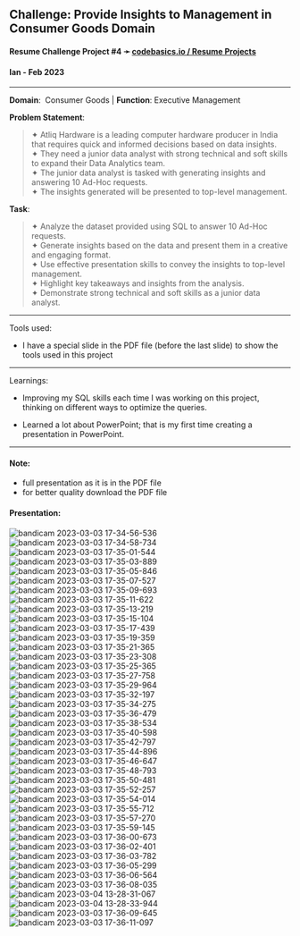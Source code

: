 ## **Challenge**: Provide Insights to Management in Consumer Goods Domain

#### Resume Challenge Project #4 ➛ [codebasics.io / Resume Projects](https://codebasics.io/challenge/codebasics-resume-project-challenge)
#### Ian - Feb 2023 

---

**Domain**:  Consumer Goods | **Function**: Executive Management
  
  
**Problem Statement**:

> ✦ Atliq Hardware is a leading computer hardware producer in India that requires quick and informed decisions based on data insights.  
> ✦ They need a junior data analyst with strong technical and soft skills to expand their Data Analytics team.  
> ✦ The junior data analyst is tasked with generating insights and answering 10 Ad-Hoc requests.  
> ✦ The insights generated will be presented to top-level management.  


**Task**:

> ✦ Analyze the dataset provided using SQL to answer 10 Ad-Hoc requests.  
> ✦ Generate insights based on the data and present them in a creative and engaging format.  
> ✦ Use effective presentation skills to convey the insights to top-level management.  
> ✦ Highlight key takeaways and insights from the analysis.  
> ✦ Demonstrate strong technical and soft skills as a junior data analyst.  

---

Tools used:

- I have a special slide in the PDF file (before the last slide) to show the tools used in this project

---

Learnings:

- Improving my SQL skills each time I was working on this project, thinking on different ways to optimize the queries.

- Learned a lot about PowerPoint; that is my first time creating a presentation in PowerPoint.

---  

#### Note: 
- full presentation as it is in the PDF file
- for better quality download the PDF file

#### Presentation:

![bandicam 2023-03-03 17-34-56-536](https://user-images.githubusercontent.com/94936000/222761987-54cac72d-0eff-4a64-9672-3b2c167042a0.jpg)
![bandicam 2023-03-03 17-34-58-734](https://user-images.githubusercontent.com/94936000/222761993-359cedfa-9d6b-41fb-be5d-1d4c5ae72e1d.jpg)
![bandicam 2023-03-03 17-35-01-544](https://user-images.githubusercontent.com/94936000/222761997-38950d53-51ff-4152-80b4-b9de287691d3.jpg)
![bandicam 2023-03-03 17-35-03-889](https://user-images.githubusercontent.com/94936000/222762000-7ace81f7-141f-4c4b-9e84-712de58414d5.jpg)
![bandicam 2023-03-03 17-35-05-846](https://user-images.githubusercontent.com/94936000/222762002-ef9a2d7f-c8c1-4404-8514-6b65f65eea66.jpg)
![bandicam 2023-03-03 17-35-07-527](https://user-images.githubusercontent.com/94936000/222762005-0eb5a51b-5bd8-4635-b8fe-49df4d4941e8.jpg)
![bandicam 2023-03-03 17-35-09-693](https://user-images.githubusercontent.com/94936000/222762008-7d0c93e8-cc9c-45d6-90b0-c3021c96926e.jpg)
![bandicam 2023-03-03 17-35-11-622](https://user-images.githubusercontent.com/94936000/222762016-703593ff-e10c-4fe0-abea-6f1588e43541.jpg)
![bandicam 2023-03-03 17-35-13-219](https://user-images.githubusercontent.com/94936000/222762024-e10a4986-2cb2-4b35-b118-87771bffecbc.jpg)
![bandicam 2023-03-03 17-35-15-104](https://user-images.githubusercontent.com/94936000/222762027-f5c3982d-2459-4689-98b6-6157495577f7.jpg)
![bandicam 2023-03-03 17-35-17-439](https://user-images.githubusercontent.com/94936000/222762030-a07aedac-d418-4eed-9a0d-8672978637a2.jpg)
![bandicam 2023-03-03 17-35-19-359](https://user-images.githubusercontent.com/94936000/222762031-cab68203-956a-4998-8a06-0145156d3dbb.jpg)
![bandicam 2023-03-03 17-35-21-365](https://user-images.githubusercontent.com/94936000/222762033-379a41a7-71cc-4efb-9cac-2f5d7fd13e32.jpg)
![bandicam 2023-03-03 17-35-23-308](https://user-images.githubusercontent.com/94936000/222762038-8c20c38a-8763-4558-9f13-a9489d37ea3f.jpg)
![bandicam 2023-03-03 17-35-25-365](https://user-images.githubusercontent.com/94936000/222762040-3ae12210-5e61-42c8-a1a2-509db8499c8a.jpg)
![bandicam 2023-03-03 17-35-27-758](https://user-images.githubusercontent.com/94936000/222762043-9df42b5d-ccac-4f83-a373-8dc97ab45c9f.jpg)
![bandicam 2023-03-03 17-35-29-964](https://user-images.githubusercontent.com/94936000/222762047-e70af50f-195f-484c-b5eb-f1ef1090e1be.jpg)
![bandicam 2023-03-03 17-35-32-197](https://user-images.githubusercontent.com/94936000/222762050-5eb70f8c-82f3-4aa7-946d-2c591d6d6ce7.jpg)
![bandicam 2023-03-03 17-35-34-275](https://user-images.githubusercontent.com/94936000/222762052-60b8cf36-fb08-46df-bda5-050c706198f2.jpg)
![bandicam 2023-03-03 17-35-36-479](https://user-images.githubusercontent.com/94936000/222762054-63c88307-84f4-4d24-be1f-82d28a492b41.jpg)
![bandicam 2023-03-03 17-35-38-534](https://user-images.githubusercontent.com/94936000/222762055-712e8594-67db-4948-9251-6a987f3682c5.jpg)
![bandicam 2023-03-03 17-35-40-598](https://user-images.githubusercontent.com/94936000/222762056-7bd011ea-5987-499e-babc-c27024faa231.jpg)
![bandicam 2023-03-03 17-35-42-797](https://user-images.githubusercontent.com/94936000/222762058-969f4435-4946-428b-9194-f87d7f3b7b11.jpg)
![bandicam 2023-03-03 17-35-44-896](https://user-images.githubusercontent.com/94936000/222762061-46251933-7e1f-4e0b-83b5-7973b7cd0404.jpg)
![bandicam 2023-03-03 17-35-46-647](https://user-images.githubusercontent.com/94936000/222762068-3c7565b1-5c7c-4dfb-a2a5-50d0400b1ea2.jpg)
![bandicam 2023-03-03 17-35-48-793](https://user-images.githubusercontent.com/94936000/222762070-5907bcec-3ebb-4f59-b3ea-b501e59eb337.jpg)
![bandicam 2023-03-03 17-35-50-481](https://user-images.githubusercontent.com/94936000/222762073-76980db6-b73a-4bdb-9f9e-149da07074e8.jpg)
![bandicam 2023-03-03 17-35-52-257](https://user-images.githubusercontent.com/94936000/222762076-c3d0735a-d1b4-4e98-b730-01d444c6908c.jpg)
![bandicam 2023-03-03 17-35-54-014](https://user-images.githubusercontent.com/94936000/222762080-97195777-cb37-494d-b711-6fed737261a9.jpg)
![bandicam 2023-03-03 17-35-55-712](https://user-images.githubusercontent.com/94936000/222762084-c9c822bd-82cb-4fff-9db1-f238c58e1f8c.jpg)
![bandicam 2023-03-03 17-35-57-270](https://user-images.githubusercontent.com/94936000/222762088-a7a2f288-eaf2-461e-87ec-a72475bb4bae.jpg)
![bandicam 2023-03-03 17-35-59-145](https://user-images.githubusercontent.com/94936000/222762089-93b8d5c1-f838-4fa0-b91a-af8bab477f1e.jpg)
![bandicam 2023-03-03 17-36-00-673](https://user-images.githubusercontent.com/94936000/222762092-81c7ae5c-763d-4b35-b579-b7bebb4661bd.jpg)
![bandicam 2023-03-03 17-36-02-401](https://user-images.githubusercontent.com/94936000/222762094-45effc8c-d418-4acf-8d5a-891333e67a36.jpg)
![bandicam 2023-03-03 17-36-03-782](https://user-images.githubusercontent.com/94936000/222762098-bfbadf51-006f-4ec9-acf0-d22250775d03.jpg)
![bandicam 2023-03-03 17-36-05-299](https://user-images.githubusercontent.com/94936000/222762100-2859f55e-e312-4c94-83a3-31981a6f4292.jpg)
![bandicam 2023-03-03 17-36-06-564](https://user-images.githubusercontent.com/94936000/222762105-6398e3b4-c637-4eb0-b7ed-09fb58d542d1.jpg)
![bandicam 2023-03-03 17-36-08-035](https://user-images.githubusercontent.com/94936000/222762111-bc720612-76ad-475c-a2c3-4f0cd881463c.jpg)
![bandicam 2023-03-04 13-28-31-067](https://user-images.githubusercontent.com/94936000/222897413-ca8351af-77a1-43a9-a820-dc3bc743712f.jpg)
![bandicam 2023-03-04 13-28-33-944](https://user-images.githubusercontent.com/94936000/222897416-89ddde2e-ae01-4d36-8f62-226f49460c6b.jpg)
![bandicam 2023-03-03 17-36-09-645](https://user-images.githubusercontent.com/94936000/222762112-e968f3f7-7fcb-4243-a2c2-fd998277224f.jpg)
![bandicam 2023-03-03 17-36-11-097](https://user-images.githubusercontent.com/94936000/222900187-bb7c045c-6022-48a1-9dbb-49fb7fda7cdf.jpg)



